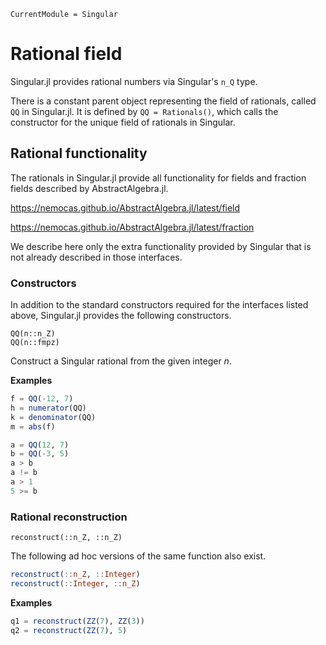 ```@meta
CurrentModule = Singular
```

# Rational field

Singular.jl provides rational numbers via Singular's `n_Q` type.

There is a constant parent object representing the field of rationals, called `QQ`
in Singular.jl. It is defined by `QQ = Rationals()`, which calls the constructor for
the unique field of rationals in Singular.

## Rational functionality

The rationals in Singular.jl provide all functionality for fields and fraction fields
described by AbstractAlgebra.jl.

<https://nemocas.github.io/AbstractAlgebra.jl/latest/field>

<https://nemocas.github.io/AbstractAlgebra.jl/latest/fraction>

We describe here only the extra functionality provided by Singular that is not already
described in those interfaces.

### Constructors

In addition to the standard constructors required for the interfaces listed above,
Singular.jl provides the following constructors.

```
QQ(n::n_Z)
QQ(n::fmpz)
```

Construct a Singular rational from the given integer $n$.

**Examples**

```julia
f = QQ(-12, 7)
h = numerator(QQ)
k = denominator(QQ)
m = abs(f)

a = QQ(12, 7)
b = QQ(-3, 5)
a > b
a != b
a > 1
5 >= b
```

### Rational reconstruction

```@docs
reconstruct(::n_Z, ::n_Z)
```

The following ad hoc versions of the same function also exist.

```julia
reconstruct(::n_Z, ::Integer)
reconstruct(::Integer, ::n_Z)
```

**Examples**

```julia
q1 = reconstruct(ZZ(7), ZZ(3))
q2 = reconstruct(ZZ(7), 5)
```
